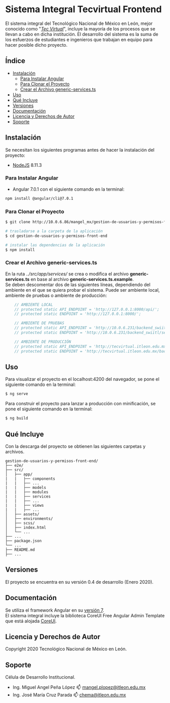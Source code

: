 # Sistema Integral Tecvirtual Frontend

El sistema integral del Tecnológico Nacional de México en León, mejor conocido como "[*Tec Virtual*](http://tecvirtual.itleon.edu.mx/#/)", 
incluye la mayoría de los procesos que se llevan a cabo en dicha institución. 
El desarrollo del sistema es la suma de los esfuerzos de estudiantes e ingenieros que trabajan en equipo para hacer posible dicho proyecto.

## Índice

* [Instalación](#instalacin)
    * [Para Instalar Angular](#para-instalar-angular)
    * [Para Clonar el Proyecto](#para-clonar-el-proyecto)
    * [Crear el Archivo generic-services.ts](#crear-el-archivo-generic-servicests)
* [Uso](#uso)
* [Qué Incluye](#qu-incluye)
* [Versiones](#versiones)
* [Documentación](#documentacin)
* [Licencia y Derechos de Autor](#licencia-y-derechos-de-autor)
* [Soporte](#soporte)

## Instalación

Se necesitan los siguientes programas antes de hacer la instalación del proyecto:
* [NodeJS](https://nodejs.org/es/download/releases/) 8.11.3

### Para Instalar Angular
* Angular 7.0.1 con el siguiente comando  en la terminal:
``` bash
npm install @angular/cli@7.0.1
```

### Para Clonar el Proyecto
``` bash
$ git clone http://10.0.6.86/mangel_mx/gestion-de-usuarios-y-permisos-front-end.git

# trasladarse a la carpeta de la aplicación
$ cd gestion-de-usuarios-y-permisos-front-end

# instalar las dependencias de la aplicación
$ npm install
```


### Crear el Archivo generic-services.ts
En la ruta *../src/app/services/* se crea o modifica el archivo **generic-services.ts** 
en base al archivo **generic-services.ts.example**.  
Se deben descomentar dos de las siguientes líneas, dependiendo del ambiente en el que se quiera probar el sistema. 
Puede ser ambiente local, ambiente de pruebas o ambiente de producción:
``` typescript
    // AMBIENTE LOCAL
    // protected static API_ENDPOINT = 'http://127.0.0.1:8000/api/';
    // protected static ENDPOINT = 'http://127.0.0.1:8000/';

    // AMBIENTE DE PRUEBAS
    // protected static API_ENDPOINT = 'http://10.0.6.231/backend_swiitl/server.php/api/';
    // protected static ENDPOINT = 'http://10.0.6.231/backend_swiitl/server.php/';

    // AMBIENTE DE PRODUCCIÓN
    // protected static API_ENDPOINT = 'http://tecvirtual.itleon.edu.mx/backend_swiitl/server.php/api/';
    // protected static ENDPOINT = 'http://tecvirtual.itleon.edu.mx/backend_swiitl/public/';
```

## Uso

Para visualizar el proyecto en el localhost:4200 del navegador, se pone el siguiente comando en la terminal:
``` bash
$ ng serve
```

Para construir el proyecto para lanzar a producción con minificación, se pone el siguiente comando en la terminal:
``` bash
$ ng build
```

## Qué Incluye

Con la descarga del proyecto se obtienen las siguientes carpetas y archivos.

```
gestion-de-usuarios-y-permisos-front-end/
├── e2e/
├── src/
│   ├── app/
|   |   ├── components
|   |   ├── ...
|   |   ├── models
|   |   ├── modules
|   |   ├── services
|   |   ├── ...
|   |   ├── views
|   |   ├── ...
│   ├── assets/
│   ├── environments/
│   ├── scss/
│   ├── index.html
│   └── ...
├── ...
├── package.json
└── ...
├── README.md
├── ...
```

## Versiones

El proyecto se encuentra en su versión 0.4 de desarrollo (Enero 2020).

## Documentación
Se utiliza el framework Angular en su [versión 7](https://v7.angular.io/docs).  
El sistema integral incluye la biblioteca CoreUI Free Angular Admin Template que está alojada [CoreUI](https://coreui.io/angular/).

## Licencia y Derechos de Autor

Copyright 2020 Tecnológico Nacional de México en León.

## Soporte

Célula de Desarrollo Institucional.  
* Ing. Miguel Angel Peña López :mailbox: mangel.plopez@itleon.edu.mx
* Ing. José María Cruz Parada :mailbox: chema@itleon.edu.mx

